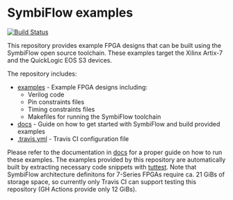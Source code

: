 # SymbiFlow examples
[![Build Status](https://travis-ci.com/antmicro/symbiflow-examples.svg?branch=master)](https://travis-ci.com/antmicro/symbiflow-examples)

This repository provides example FPGA designs that can be built using the
SymbiFlow open source toolchain. These examples target the Xilinx Artix-7 and
the QuickLogic EOS S3 devices.

The repository includes:
* [examples](./examples) - Example FPGA designs including:
  * Verilog code
  * Pin constraints files
  * Timing constraints files
  * Makefiles for running the SymbiFlow toolchain
* [docs](./docs) - Guide on how to get started with SymbiFlow and build
                   provided examples
* [.travis.yml](.travis.yml) - Travis CI configuration file

Please refer to the documentation in [docs](./docs) for a proper guide on how
to run these examples. The examples provided by this repository are
automatically built by extracting necessary code snippets with
[tuttest](https://github.com/antmicro/tuttest). Note that SymbiFlow
architecture definitons for 7-Series FPGAs require ca. 21 GiBs of storage
space, so currently only Travis CI can support testing this repository (GH
Actions provide only 12 GiBs).
